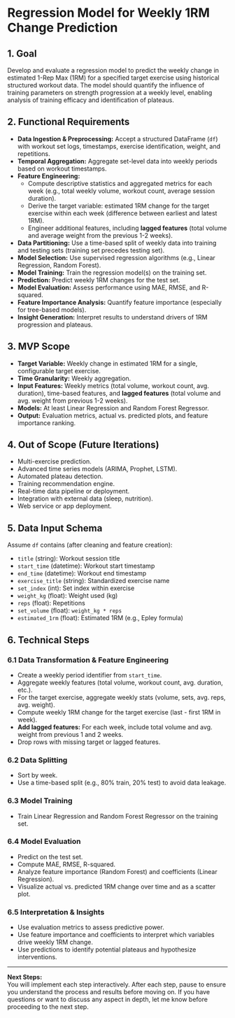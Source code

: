 # Regression Model for Weekly 1RM Change Prediction

## 1. Goal

Develop and evaluate a regression model to predict the weekly change in estimated 1-Rep Max (1RM) for a specified target exercise using historical structured workout data. The model should quantify the influence of training parameters on strength progression at a weekly level, enabling analysis of training efficacy and identification of plateaus.

## 2. Functional Requirements

- **Data Ingestion & Preprocessing:** Accept a structured DataFrame (`df`) with workout set logs, timestamps, exercise identification, weight, and repetitions.
- **Temporal Aggregation:** Aggregate set-level data into weekly periods based on workout timestamps.
- **Feature Engineering:**
  - Compute descriptive statistics and aggregated metrics for each week (e.g., total weekly volume, workout count, average session duration).
  - Derive the target variable: estimated 1RM change for the target exercise within each week (difference between earliest and latest 1RM).
  - Engineer additional features, including **lagged features** (total volume and average weight from the previous 1-2 weeks).
- **Data Partitioning:** Use a time-based split of weekly data into training and testing sets (training set precedes testing set).
- **Model Selection:** Use supervised regression algorithms (e.g., Linear Regression, Random Forest).
- **Model Training:** Train the regression model(s) on the training set.
- **Prediction:** Predict weekly 1RM changes for the test set.
- **Model Evaluation:** Assess performance using MAE, RMSE, and R-squared.
- **Feature Importance Analysis:** Quantify feature importance (especially for tree-based models).
- **Insight Generation:** Interpret results to understand drivers of 1RM progression and plateaus.

## 3. MVP Scope

- **Target Variable:** Weekly change in estimated 1RM for a single, configurable target exercise.
- **Time Granularity:** Weekly aggregation.
- **Input Features:** Weekly metrics (total volume, workout count, avg. duration), time-based features, and **lagged features** (total volume and avg. weight from previous 1-2 weeks).
- **Models:** At least Linear Regression and Random Forest Regressor.
- **Output:** Evaluation metrics, actual vs. predicted plots, and feature importance ranking.

## 4. Out of Scope (Future Iterations)

- Multi-exercise prediction.
- Advanced time series models (ARIMA, Prophet, LSTM).
- Automated plateau detection.
- Training recommendation engine.
- Real-time data pipeline or deployment.
- Integration with external data (sleep, nutrition).
- Web service or app deployment.

## 5. Data Input Schema

Assume `df` contains (after cleaning and feature creation):

- `title` (string): Workout session title
- `start_time` (datetime): Workout start timestamp
- `end_time` (datetime): Workout end timestamp
- `exercise_title` (string): Standardized exercise name
- `set_index` (int): Set index within exercise
- `weight_kg` (float): Weight used (kg)
- `reps` (float): Repetitions
- `set_volume` (float): `weight_kg * reps`
- `estimated_1rm` (float): Estimated 1RM (e.g., Epley formula)

## 6. Technical Steps

### 6.1 Data Transformation & Feature Engineering

- Create a weekly period identifier from `start_time`.
- Aggregate weekly features (total volume, workout count, avg. duration, etc.).
- For the target exercise, aggregate weekly stats (volume, sets, avg. reps, avg. weight).
- Compute weekly 1RM change for the target exercise (last - first 1RM in week).
- **Add lagged features:** For each week, include total volume and avg. weight from previous 1 and 2 weeks.
- Drop rows with missing target or lagged features.

### 6.2 Data Splitting

- Sort by week.
- Use a time-based split (e.g., 80% train, 20% test) to avoid data leakage.

### 6.3 Model Training

- Train Linear Regression and Random Forest Regressor on the training set.

### 6.4 Model Evaluation

- Predict on the test set.
- Compute MAE, RMSE, R-squared.
- Analyze feature importance (Random Forest) and coefficients (Linear Regression).
- Visualize actual vs. predicted 1RM change over time and as a scatter plot.

### 6.5 Interpretation & Insights

- Use evaluation metrics to assess predictive power.
- Use feature importance and coefficients to interpret which variables drive weekly 1RM change.
- Use predictions to identify potential plateaus and hypothesize interventions.

---

**Next Steps:**  
You will implement each step interactively. After each step, pause to ensure you understand the process and results before moving on. If you have questions or want to discuss any aspect in depth, let me know before proceeding to the next step.